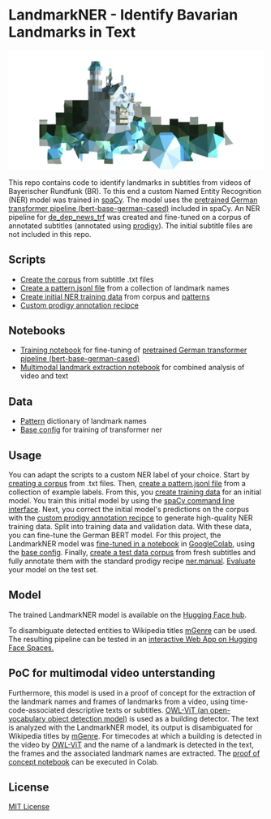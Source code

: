 #  LandmarkNER - Identify Bavarian Landmarks in Text

![LandmarkNER Logo](LandmarkNER_Logo_freigestellt.png)

This repo contains code to identify landmarks in subtitles from videos of Bayerischer Rundfunk (BR). To this end a custom Named Entity Recognition (NER) model was trained in [spaCy](https://spacy.io/). The model uses the [pretrained German transformer pipeline (bert-base-german-cased)](https://spacy.io/models/de#de_dep_news_trf) included in spaCy. An NER pipeline for [de_dep_news_trf](https://spacy.io/models/de#de_dep_news_trf) was created and fine-tuned on a corpus of annotated subtitles (annotated using [prodigy](https://prodi.gy/)). The initial subtitle files are not included in this repo. 

## Scripts 

* [Create the corpus](scripts/create_corpus.py) from subtitle .txt files
* [Create a pattern.jsonl file](scripts/create_patterns.py) from a collection of landmark names
* [Create initial NER training data](scripts/create_initial_train_data.py) from corpus and [patterns](data/patterns.jsonl) 
* [Custom prodigy annotation recipce](recipes/ner_correct_spans.py)

## Notebooks

* [Training notebook](notebooks/NER_spaCy_de_trf_3_3.ipynb) for fine-tuning of [pretrained German transformer pipeline (bert-base-german-cased)](https://spacy.io/models/de#de_dep_news_trf)
* [Multimodal landmark extraction notebook](notebooks/OWL_ViT+LandmarkNER+mGenre.ipynb) for combined analysis of video and text

## Data 

* [Pattern](data/patterns.jsonl) dictionary of landmark names
* [Base config](config/base_config_trf_spacy32.cfg) for training of transformer ner

## Usage

You can adapt the scripts to a custom NER label of your choice. Start by [creating a corpus](scripts/create_corpus.py) from .txt files. Then, [create a pattern.jsonl file](scripts/create_patterns.py) from a collection of example labels. From this, you [create training data](scripts/create_initial_train_data.py) for an initial model. You train this initial model by using the [spaCy command line interface](https://spacy.io/usage/training). Next, you correct the initial model's predictions on the corpus with the [custom prodigy annotation recipce](recipes/ner_correct_spans.py) to generate high-quality NER training data. Split into training data and validation data. With these data, you can fine-tune the German BERT model. For this project, the LandmarkNER model was [fine-tuned in a notebook](notebooks/NER_spaCy_de_trf_3_3.ipynb) in [GoogleColab](https://colab.research.google.com), using the [base config](config/base_config_trf_spacy32.cfg). Finally, [create a test data corpus](scripts/create_corpus.py) from fresh subtitles and fully annotate them with the standard prodigy recipe [ner.manual](https://prodi.gy/docs/recipes#ner-manual). [Evaluate](https://spacy.io/api/cli#evaluate) your model on the test set.

## Model 

The trained LandmarkNER model is available on the [Hugging Face hub](https://huggingface.co/constantinSch/LandmarkNER).

To disambiguate detected entities to Wikipedia titles [mGenre](https://github.com/facebookresearch/GENRE) can be used. The resulting pipeline can be tested in an [interactive Web App on Hugging Face Spaces.](https://huggingface.co/spaces/constantinSch/LandmarkNER_EL)

## PoC for multimodal video unterstanding

Furthermore, this model is used in a proof of concept for the extraction of the landmark names and frames of landmarks from a video, using time-code-associated descriptive texts or subtitles. [OWL-ViT (an open-vocabulary object detection model)](https://arxiv.org/pdf/2205.06230) is used as a building detector. The text is analyzed with the LandmarkNER model, its output is disambiguated for Wikipedia titles by [mGenre](https://github.com/facebookresearch/GENRE). For timecodes at which a building is detected in the video by [OWL-ViT](https://arxiv.org/pdf/2205.06230) and the name of a landmark is detected in the text, the frames and the associated landmark names are extracted. The [proof of concept notebook](notebooks/OWL_ViT+LandmarkNER+mGenre.ipynb) can be executed in Colab.
## License

[MIT License](LICENSE.md)


